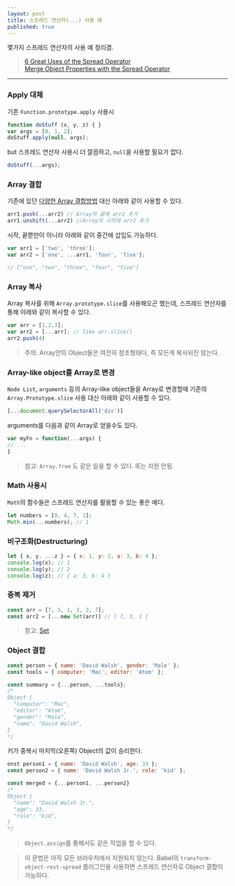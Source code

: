 ```yaml
---
layout: post
title: 스프레드 연산자(...) 사용 예
published: true
---
```


몇가지 스프레드 연산자의 사용 예 정리겸. 
 
> [6 Great Uses of the Spread Operator](https://davidwalsh.name/spread-operator)  
[Merge Object Properties with the Spread Operator](https://davidwalsh.name/merge-objects)

___

### Apply 대체
기존 `Function.prototype.apply` 사용시

```javascript
function doStuff (x, y, z) { }
var args = [0, 1, 2];
doStuff.apply(null, args);
```

but 스프레드 연산자 사용시 더 깔끔하고, `null`을 사용할 필요가 없다.

```javascript
doStuff(...args);
```

### Array 결합
기존에 있던 [다양한 Array 결합방법](https://davidwalsh.name/combining-js-arrays) 대신 아래와 같이 사용할 수 있다.

```javascript
arr1.push(...arr2) // Array의 끝에 arr2 추가
arr1.unshift(...arr2) //Array의 시작에 arr2 추가
```

시작, 끝뿐만이 아니라 아래와 같이 중간에 삽입도 가능하다.

```javascript
var arr1 = ['two', 'three'];
var arr2 = ['one', ...arr1, 'four', 'five'];

// ["one", "two", "three", "four", "five"]
```

### Array 복사

Array 복사를 위해 `Array.prototype.slice`를 사용해오곤 했는데, 스프레드 연산자를 통해 아래와 같이 복사할 수 있다.

```javascript
var arr = [1,2,3];
var arr2 = [...arr]; // like arr.slice()
arr2.push(4)
```
> 주의: Array안의 Object들은 여전히 참조형태다, 즉 모든게 복사되진 않는다.

### Array-like object를 Array로 변경

`Node List`, `arguments` 등의 Array-like object들을 Array로 변경할때 기존의 `Array.Prototype.slice` 사용 대신 아래와 같이 사용할 수 있다.

```javascript
[...document.querySelectorAll('div')]
``` 

arguments를 다음과 같이 Array로 얻을수도 있다.

```javascript
var myFn = function(...args) {
// ...
}
```

> 참고: `Array.from` 도 같은 일을 할 수 있다. IE는 지원 안됨.

### Math 사용시

`Math`의 함수들은 스프레드 연산자를 활용할 수 있는 좋은 예다.

```javascript
let numbers = [9, 4, 7, 1];
Math.min(...numbers); // 1
```

### 비구조화(Destructuring)

```javascript
let { x, y, ...z } = { x: 1, y: 2, a: 3, b: 4 };
console.log(x); // 1
console.log(y); // 2
console.log(z); // { a: 3, b: 4 }
```

### 중복 제거

```javascript
const arr = [7, 3, 1, 3, 3, 7];
const arr2 = [...new Set(arr)] // [ 7, 3, 1 ]
```

> 참고: [Set](https://developer.mozilla.org/ko/docs/Web/JavaScript/Reference/Global_Objects/Set)

### Object 결합

```javascript
const person = { name: 'David Walsh', gender: 'Male' };
const tools = { computer: 'Mac', editor: 'Atom' };

const summary = {...person, ...tools};
/*
Object {
  "computer": "Mac",
  "editor": "Atom",
  "gender": "Male",
  "name": "David Walsh",
}
*/
```

키가 중복시 마지막(오른쪽) Object의 값이 승리한다.

```javascript
onst person1 = { name: 'David Walsh', age: 33 };
const person2 = { name: 'David Walsh Jr.', role: 'kid' };

const merged = {...person1, ...person2}
/*
Object {
  "name": "David Walsh Jr.",
  "age": 33,
  "role": "kid",
}
*/
```

> `Object.assign`를 통해서도 같은 작업을 할 수 있다.  

> 이 문법은 아직 모든 브라우저에서 지원되지 않는다. Babel의 `transform-object-rest-spread` 플러그인을 사용하면 스프레드 연산자로 Object 결합이 가능하다.


